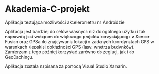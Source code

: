 # Akademia-C-projekt
Aplikacja testująca możliwości akcelerometru na Androidzie


Aplikacja jest bardziej do celów własnych niż do ogólnego użytku i tak naprawdę jest wstępem do większego projektu korzystającego z Sensor Fusion oraz GPSa
do znajdywania lokacji o zadanych koordynatach GPS w warunkach kiepskiej dokładności GPS (lasy, wnętrza budynków). Zamierzam z tego później korzystać zarówno do żeglugi, jak i do GeoCachingu.

Aplikacja została napisana za pomocą Visual Studio Xamarin.
